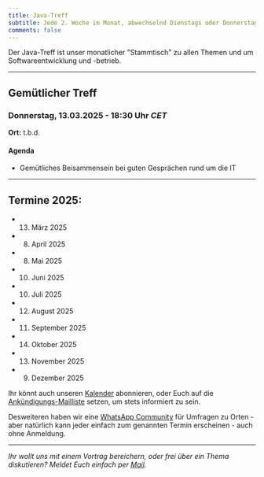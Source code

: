```yaml
---
title: Java-Treff
subtitle: Jede 2. Woche im Monat, abwechselnd Dienstags oder Donnerstags
comments: false
---
```


Der Java-Treff ist unser monatlicher "Stammtisch" zu allen Themen und um Softwareentwicklung und -betrieb.

---

## Gemütlicher Treff
### Donnerstag, 13.03.2025 - 18:30 Uhr *CET*

**Ort:** t.b.d.

#### Agenda

* Gemütliches Beisammensein bei guten Gesprächen rund um die IT

---

## Termine 2025:

* 13. März 2025
* 8. April 2025
* 8. Mai 2025
* 10. Juni 2025
* 10. Juli 2025
* 12. August 2025
* 11. September 2025
* 14. Oktober 2025
* 13. November 2025
* 9. Dezember 2025

Ihr könnt auch unseren [Kalender](https://calendar.google.com/calendar/embed?src=jug-in.bayern_7f1j2bk8rq8q0bttpfvvm9d2p8%40group.calendar.google.com&ctz=Europe%2FBerlin) abonnieren, oder Euch auf die [Ankündigungs-Mailliste](https://groups.google.com/g/jug-ingolstadt) setzen, um stets informiert zu sein.

Desweiteren haben wir eine [WhatsApp Community](https://chat.whatsapp.com/HtXKeAOStj0HaFInzJaSvb) für Umfragen zu Orten - aber natürlich kann jeder einfach zum genannten Termin erscheinen - auch ohne Anmeldung.

---

*Ihr wollt uns mit einem Vortrag bereichern, oder frei über ein Thema diskutieren?
Meldet Euch einfach per [Mail](mailto:info@jug-in.bayern).*
